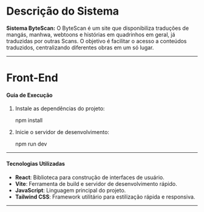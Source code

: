 # Descrição do Sistema
**Sistema ByteScan:**
O ByteScan é um site que disponibiliza traduções de mangás, manhwa, webtoons e histórias em quadrinhos em geral, já traduzidas por outras Scans. O objetivo é facilitar o acesso a conteúdos traduzidos, centralizando diferentes obras em um só lugar.

---
# Front-End

   #### Guia de Execução
   
   1. Instale as dependências do projeto:
      
      npm install
   
   2. Inicie o servidor de desenvolvimento:
      
      npm run dev
   
---
   
   #### Tecnologias Utilizadas
   
   - **React**: Biblioteca para construção de interfaces de usuário.
   - **Vite**: Ferramenta de build e servidor de desenvolvimento rápido.
   - **JavaScript**: Linguagem principal do projeto.
   - **Tailwind CSS**: Framework utilitário para estilização rápida e responsiva.
   
   ---




